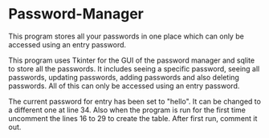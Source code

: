 # Password-Manager
This program stores all your passwords in one place which can only be accessed using an entry password.


This program uses Tkinter for the GUI of the password manager and sqlite to store all the passwords. It includes seeing a specific password, seeing all passwords,
updating passwords, adding passwords and also deleting passwords. All of this can only be accessed using an entry password.



The current password for entry has been set to "hello". It can be changed to a different one at line 34.
Also when the program is run for the first time uncomment the lines 16 to 29 to create the table. After first run, comment it out.
